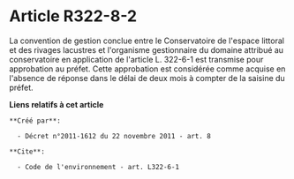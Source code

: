 # Article R322-8-2

La convention de gestion conclue entre le Conservatoire de l'espace littoral et des rivages lacustres et l'organisme
gestionnaire du domaine attribué au conservatoire en application de l'article L. 322-6-1 est transmise pour approbation au
préfet. Cette approbation est considérée comme acquise en l'absence de réponse dans le délai de deux mois à compter de la
saisine du préfet.

**Liens relatifs à cet article**

	**Créé par**:

	  - Décret n°2011-1612 du 22 novembre 2011 - art. 8

	**Cite**:

	  - Code de l'environnement - art. L322-6-1
